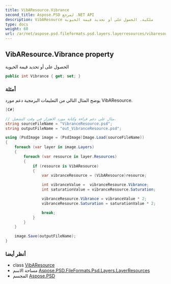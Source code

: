 ```yaml
---
title: VibAResource.Vibrance
second_title: Aspose.PSD لمرجع .NET API
description: VibAResource ملكية. الحصول على أو تحديد قيمة الحيوية
type: docs
weight: 60
url: /ar/net/aspose.psd.fileformats.psd.layers.layerresources/vibaresource/vibrance/
---
```

## VibAResource.Vibrance property

الحصول على أو تحديد قيمة الحيوية

```csharp
public int Vibrance { get; set; }
```

### أمثلة

يوضح المثال التالي من التعليمات البرمجية دعم مورد VibAResource.

```csharp
[C#]

// مثال على دعم قراءة وكتابة مورد الاهتزاز في وقت التشغيل.
string sourceFileName = "VibranceResource.psd";
string outputFileName = "out_VibranceResource.psd";

using (PsdImage image = (PsdImage)Image.Load(sourceFileName))
{
    foreach (var layer in image.Layers)
    {
        foreach (var resource in layer.Resources)
        {
            if (resource is VibAResource)
            {
                var vibranceResource = (VibAResource)resource;

                int vibranceValue =  vibranceResource.Vibrance;
                int saturationValue = vibranceResource.Saturation;

                vibranceResource.Vibrance = vibranceValue * 2;
                vibranceResource.Saturation = saturationValue * 2;

                break;
            }
        }
    }

    image.Save(outputFileName);
}
```

### أنظر أيضا

* class [VibAResource](../)
* مساحة الاسم [Aspose.PSD.FileFormats.Psd.Layers.LayerResources](../../vibaresource/)
* المجسم [Aspose.PSD](../../../)


